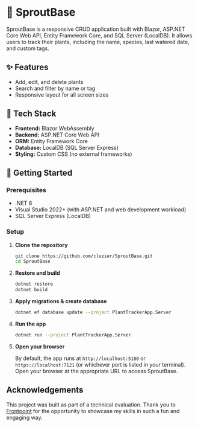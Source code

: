 # 🌿 SproutBase

SproutBase is a responsive CRUD application built with Blazor, ASP.NET Core Web API, Entity Framework Core, and SQL Server (LocalDB). It allows users to track their plants, including the name, species, last watered date, and custom tags.

## ✨ Features

- Add, edit, and delete plants
- Search and filter by name or tag
- Responsive layout for all screen sizes

## 🧱 Tech Stack

- **Frontend:** Blazor WebAssembly
- **Backend:** ASP.NET Core Web API
- **ORM:** Entity Framework Core
- **Database:** LocalDB (SQL Server Express)
- **Styling:** Custom CSS (no external frameworks)

## 🚀 Getting Started

### Prerequisites

- .NET 8
- Visual Studio 2022+ (with ASP.NET and web development workload)
- SQL Server Express (LocalDB)

### Setup

1. **Clone the repository**

   ```bash
   git clone https://github.com/cluzier/SproutBase.git
   cd SproutBase

2. **Restore and build**

    ```bash
    dotnet restore
    dotnet build

3. **Apply migrations & create database**

    ```bash
    dotnet ef database update --project PlantTrackerApp.Server
    ```

4. **Run the app**

    ```bash
    dotnet run --project PlantTrackerApp.Server

5. **Open your browser**

    By default, the app runs at `http://localhost:5180` or `https://localhost:7121` (or whichever port is listed in your terminal). Open your browser at the appropriate URL to access SproutBase.

## Acknowledgements

This project was built as part of a technical evaluation. Thank you to [Frontpoint](https://www.frontpointsecurity.com/) for the opportunity to showcase my skills in such a fun and engaging way.


